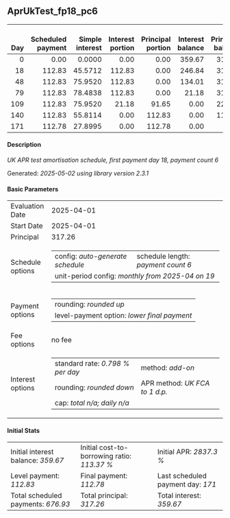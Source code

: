 <h2>AprUkTest_fp18_pc6</h2>
<table>
    <thead style="vertical-align: bottom;">
        <th style="text-align: right;">Day</th>
        <th style="text-align: right;">Scheduled payment</th>
        <th style="text-align: right;">Simple interest</th>
        <th style="text-align: right;">Interest portion</th>
        <th style="text-align: right;">Principal portion</th>
        <th style="text-align: right;">Interest balance</th>
        <th style="text-align: right;">Principal balance</th>
        <th style="text-align: right;">Total simple interest</th>
        <th style="text-align: right;">Total interest</th>
        <th style="text-align: right;">Total principal</th>
    </thead>
    <tr style="text-align: right;">
        <td class="ci00">0</td>
        <td class="ci01" style="white-space: nowrap;">0.00</td>
        <td class="ci02">0.0000</td>
        <td class="ci03">0.00</td>
        <td class="ci04">0.00</td>
        <td class="ci05">359.67</td>
        <td class="ci06">317.26</td>
        <td class="ci07">0.0000</td>
        <td class="ci08">0.00</td>
        <td class="ci09">0.00</td>
    </tr>
    <tr style="text-align: right;">
        <td class="ci00">18</td>
        <td class="ci01" style="white-space: nowrap;">112.83</td>
        <td class="ci02">45.5712</td>
        <td class="ci03">112.83</td>
        <td class="ci04">0.00</td>
        <td class="ci05">246.84</td>
        <td class="ci06">317.26</td>
        <td class="ci07">45.5712</td>
        <td class="ci08">112.83</td>
        <td class="ci09">0.00</td>
    </tr>
    <tr style="text-align: right;">
        <td class="ci00">48</td>
        <td class="ci01" style="white-space: nowrap;">112.83</td>
        <td class="ci02">75.9520</td>
        <td class="ci03">112.83</td>
        <td class="ci04">0.00</td>
        <td class="ci05">134.01</td>
        <td class="ci06">317.26</td>
        <td class="ci07">121.5233</td>
        <td class="ci08">225.66</td>
        <td class="ci09">0.00</td>
    </tr>
    <tr style="text-align: right;">
        <td class="ci00">79</td>
        <td class="ci01" style="white-space: nowrap;">112.83</td>
        <td class="ci02">78.4838</td>
        <td class="ci03">112.83</td>
        <td class="ci04">0.00</td>
        <td class="ci05">21.18</td>
        <td class="ci06">317.26</td>
        <td class="ci07">200.0070</td>
        <td class="ci08">338.49</td>
        <td class="ci09">0.00</td>
    </tr>
    <tr style="text-align: right;">
        <td class="ci00">109</td>
        <td class="ci01" style="white-space: nowrap;">112.83</td>
        <td class="ci02">75.9520</td>
        <td class="ci03">21.18</td>
        <td class="ci04">91.65</td>
        <td class="ci05">0.00</td>
        <td class="ci06">225.61</td>
        <td class="ci07">275.9591</td>
        <td class="ci08">359.67</td>
        <td class="ci09">91.65</td>
    </tr>
    <tr style="text-align: right;">
        <td class="ci00">140</td>
        <td class="ci01" style="white-space: nowrap;">112.83</td>
        <td class="ci02">55.8114</td>
        <td class="ci03">0.00</td>
        <td class="ci04">112.83</td>
        <td class="ci05">0.00</td>
        <td class="ci06">112.78</td>
        <td class="ci07">331.7705</td>
        <td class="ci08">359.67</td>
        <td class="ci09">204.48</td>
    </tr>
    <tr style="text-align: right;">
        <td class="ci00">171</td>
        <td class="ci01" style="white-space: nowrap;">112.78</td>
        <td class="ci02">27.8995</td>
        <td class="ci03">0.00</td>
        <td class="ci04">112.78</td>
        <td class="ci05">0.00</td>
        <td class="ci06">0.00</td>
        <td class="ci07">359.6700</td>
        <td class="ci08">359.67</td>
        <td class="ci09">317.26</td>
    </tr>
</table>
<h4>Description</h4>
<p><i>UK APR test amortisation schedule, first payment day 18, payment count 6</i></p>
<p>Generated: <i>2025-05-02 using library version 2.3.1</i></p>
<h4>Basic Parameters</h4>
<table>
    <tr>
        <td>Evaluation Date</td>
        <td>2025-04-01</td>
    </tr>
    <tr>
        <td>Start Date</td>
        <td>2025-04-01</td>
    </tr>
    <tr>
        <td>Principal</td>
        <td>317.26</td>
    </tr>
    <tr>
        <td>Schedule options</td>
        <td>
            <table>
                <tr>
                    <td>config: <i>auto-generate schedule</i></td>
                    <td>schedule length: <i><i>payment count</i> 6</i></td>
                </tr>
                <tr>
                    <td colspan="2" style="white-space: nowrap;">unit-period config: <i>monthly from 2025-04 on 19</i></td>
                </tr>
            </table>
        </td>
    </tr>
    <tr>
        <td>Payment options</td>
        <td>
            <table>
                <tr>
                    <td>rounding: <i>rounded up</i></td>
                </tr>
                <tr>
                    <td>level-payment option: <i>lower&nbsp;final&nbsp;payment</i></td>
                </tr>
            </table>
        </td>
    </tr>
    <tr>
        <td>Fee options</td>
        <td>no fee
        </td>
    </tr>
    <tr>
        <td>Interest options</td>
        <td>
            <table>
                <tr>
                    <td>standard rate: <i>0.798 % per day</i></td>
                    <td>method: <i>add-on</i></td>
                </tr>
                <tr>
                    <td>rounding: <i>rounded down</i></td>
                    <td>APR method: <i>UK FCA to 1 d.p.</i></td>
                </tr>
                <tr>
                    <td colspan="2">cap: <i>total <i>n/a</i>; daily <i>n/a</i></td>
                </tr>
            </table>
        </td>
    </tr>
</table>
<h4>Initial Stats</h4>
<table>
    <tr>
        <td>Initial interest balance: <i>359.67</i></td>
        <td>Initial cost-to-borrowing ratio: <i>113.37 %</i></td>
        <td>Initial APR: <i>2837.3 %</i></td>
    </tr>
    <tr>
        <td>Level payment: <i>112.83</i></td>
        <td>Final payment: <i>112.78</i></td>
        <td>Last scheduled payment day: <i>171</i></td>
    </tr>
    <tr>
        <td>Total scheduled payments: <i>676.93</i></td>
        <td>Total principal: <i>317.26</i></td>
        <td>Total interest: <i>359.67</i></td>
    </tr>
</table>